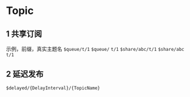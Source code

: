 # Topic

## 1 共享订阅

示例，前缀，真实主题名
`$queue/t/1` `$queue/` `t/1`
`$share/abc/t/1` `$share/abc` `t/1`

## 2 延迟发布

`$delayed/{DelayInterval}/{TopicName}`
